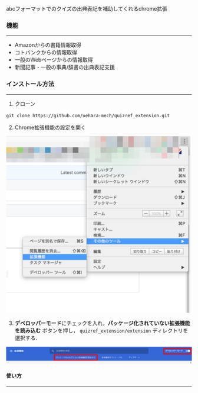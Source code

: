 abcフォーマットでのクイズの出典表記を補助してくれるchrome拡張

### 機能
---
- Amazonからの書籍情報取得
- コトバンクからの情報取得
- 一般のWebページからの情報取得
- 新聞記事・一般の事典/辞書の出典表記支援

### インストール方法
---
1. クローン

  ```
  git clone https://github.com/uehara-mech/quizref_extension.git
  ```

2. Chrome拡張機能の設定を開く
  <img src="https://github.com/uehara-mech/quizref_extension/blob/image/img/chrome.png?raw=true" width="500px">

3. **デベロッパーモード**にチェックを入れ，**パッケージ化されていない拡張機能を読み込む** ボタンを押し， `quizref_extension/extension` ディレクトリを選択する.

  ![chrome2](https://github.com/uehara-mech/quizref_extension/blob/image/img/chrome_2.png?raw=true)

#### 使い方
---
